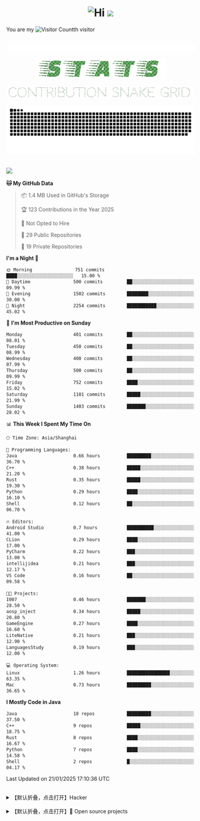 <!--996-->
<h1 align="center">
  <img src="https://emojis.slackmojis.com/emojis/images/1588866973/8934/hellokittydance.gif?1588866973" alt="Hi" width="42" />
  <a href="https://blog.sunguoqi.com/">
    <img src="https://readme-typing-svg.herokuapp.com/?lines=今天又是996的一天！！！&center=true&size=27" />
  </a>
</h1>

<!--visitor-->
You are my ![Visitor Count](https://profile-counter.glitch.me/i-rtfsc/count.svg)th visitor

<!-- for beauty 留个空行好看点 -->
<div>&nbsp;</div>

<!--LINE-->
<img src="https://github.com/i-rtfsc/i-rtfsc/blob/main/share/paomaxian.gif?raw=true" height="20" width="100%">
<p align="center">
<!--STATTITLE / WEBSITE: https://textanim.com/-->
<p align="center"> <img src="https://github.com/heartyang520/HeartYang.github.io/blob/main/share/start.gif?raw=true">
 <!--SNAKETITLE / WEBSITE: https://textanim.com/ -->
<p align="center"> <img src="https://github.com/heartyang520/HeartYang.github.io/blob/main/share/gongxianzhi.gif?raw=true" width="500">

<p align="center">
<picture>
  <source media="(prefers-color-scheme: dark)" srcset="https://raw.githubusercontent.com/i-rtfsc/i-rtfsc/output/github-contribution-grid-snake-dark.svg">
  <source media="(prefers-color-scheme: light)" srcset="https://raw.githubusercontent.com/i-rtfsc/i-rtfsc/output/github-contribution-grid-snake.svg">
  <img alt="github contribution grid snake animation" src="https://raw.githubusercontent.com/i-rtfsc/i-rtfsc/output/github-contribution-grid-snake.svg">
</picture>

<!--
<img src="https://github.com/i-rtfsc/i-rtfsc/blob/main/share/paomaxian.gif?raw=true" height="20" width="100%">
<p align="center">
<img align="center" width="400" src="https://github-readme-stats.vercel.app/api?username=i-rtfsc&theme=transparent&show_icons=true&hide_border=true" />
<img align="center" width="400" src="https://streak-stats.demolab.com?user=i-rtfsc&theme=transparent&date_format=%5BY.%5Dn.j&hide_border=true" />	
<br/>
<img width="800" src="https://github-readme-activity-graph.vercel.app/graph?username=i-rtfsc&theme=github-compact&hide_border=true&area=true" />
</p>
-->

<img src="https://github.com/i-rtfsc/i-rtfsc/blob/main/share/paomaxian.gif?raw=true" height="20" width="100%">

<!-- for beauty 留个空行好看点 -->
<div>&nbsp;</div>

 <!-- dynamic typing effect 动态打字效果 -->
  <div>
    <a href="https://blog.sunguoqi.com/">
      <img src="https://readme-typing-svg.demolab.com?font=Fira+Code&pause=1000&width=435&lines=console.log(%22coding&nbsp;统计%22)&center=true&size=27" />
    </a>
  </div>
  
  
<!--START_SECTION:waka-->
**🐱 My GitHub Data** 

> 📦 1.4 MB Used in GitHub's Storage 
 > 
> 🏆 123 Contributions in the Year 2025
 > 
> 🚫 Not Opted to Hire
 > 
> 📜 29 Public Repositories 
 > 
> 🔑 19 Private Repositories 
 > 
**I'm a Night 🦉** 

```text
🌞 Morning                751 commits         ████░░░░░░░░░░░░░░░░░░░░░   15.00 % 
🌆 Daytime                500 commits         ██░░░░░░░░░░░░░░░░░░░░░░░   09.99 % 
🌃 Evening                1502 commits        ████████░░░░░░░░░░░░░░░░░   30.00 % 
🌙 Night                  2254 commits        ███████████░░░░░░░░░░░░░░   45.02 % 
```
📅 **I'm Most Productive on Sunday** 

```text
Monday                   401 commits         ██░░░░░░░░░░░░░░░░░░░░░░░   08.01 % 
Tuesday                  450 commits         ██░░░░░░░░░░░░░░░░░░░░░░░   08.99 % 
Wednesday                400 commits         ██░░░░░░░░░░░░░░░░░░░░░░░   07.99 % 
Thursday                 500 commits         ██░░░░░░░░░░░░░░░░░░░░░░░   09.99 % 
Friday                   752 commits         ████░░░░░░░░░░░░░░░░░░░░░   15.02 % 
Saturday                 1101 commits        █████░░░░░░░░░░░░░░░░░░░░   21.99 % 
Sunday                   1403 commits        ███████░░░░░░░░░░░░░░░░░░   28.02 % 
```
📊 **This Week I Spent My Time On** 

```text
🕑︎ Time Zone: Asia/Shanghai

💬 Programming Languages: 
Java                     0.66 hours          █████████░░░░░░░░░░░░░░░░   36.70 % 
C++                      0.38 hours          █████░░░░░░░░░░░░░░░░░░░░   21.20 % 
Rust                     0.35 hours          █████░░░░░░░░░░░░░░░░░░░░   19.30 % 
Python                   0.29 hours          ████░░░░░░░░░░░░░░░░░░░░░   16.10 % 
Shell                    0.12 hours          ██░░░░░░░░░░░░░░░░░░░░░░░   06.70 % 

🔥 Editors: 
Android Studio           0.7 hours           ██████████░░░░░░░░░░░░░░░   41.00 % 
CLion                    0.29 hours          ████░░░░░░░░░░░░░░░░░░░░░   17.00 % 
PyCharm                  0.22 hours          ███░░░░░░░░░░░░░░░░░░░░░░   13.00 % 
intellijidea             0.21 hours          ███░░░░░░░░░░░░░░░░░░░░░░   12.17 % 
VS Code                  0.16 hours          ██░░░░░░░░░░░░░░░░░░░░░░░   09.58 % 

🐱‍💻 Projects: 
I007                     0.46 hours          ███████░░░░░░░░░░░░░░░░░░   28.50 % 
aosp_inject              0.34 hours          █████░░░░░░░░░░░░░░░░░░░░   20.80 % 
GameEngine               0.27 hours          ████░░░░░░░░░░░░░░░░░░░░░   16.60 % 
LiteNative               0.21 hours          ███░░░░░░░░░░░░░░░░░░░░░░   12.90 % 
LanguagesStudy           0.19 hours          ███░░░░░░░░░░░░░░░░░░░░░░   12.00 % 

💻 Operating System: 
Linux                    1.26 hours          ████████████████░░░░░░░░░   63.35 % 
Mac                      0.73 hours          █████████░░░░░░░░░░░░░░░░   36.65 % 
```

**I Mostly Code in Java** 

```text
Java                     18 repos            █████████░░░░░░░░░░░░░░░░   37.50 % 
C++                      9 repos             █████░░░░░░░░░░░░░░░░░░░░   18.75 % 
Rust                     8 repos             ████░░░░░░░░░░░░░░░░░░░░░   16.67 % 
Python                   7 repos             ████░░░░░░░░░░░░░░░░░░░░░   14.58 % 
Shell                    2 repos             █░░░░░░░░░░░░░░░░░░░░░░░░   04.17 % 
```


 Last Updated on 21/01/2025 17:10:36 UTC
<!--END_SECTION:waka-->

<!-- for beauty 留个空行好看点 -->
<div>&nbsp;</div>

<details>
<!--Hacker-->
<summary>【默认折叠，点击打开】Hacker</summary>
<!--LINE-->
<img src="https://github.com/i-rtfsc/i-rtfsc/blob/main/share/paomaxian.gif?raw=true" height="20" width="100%">
<!--极客挑战-->
<img src="https://github.com/i-rtfsc/i-rtfsc/blob/main/share/terminal.gif?raw=true"  height="50%">
<!--LINE-->
<img src="https://github.com/i-rtfsc/i-rtfsc/blob/main/share/paomaxian.gif?raw=true" height="20" width="100%">
</details>

<!-- for beauty 留个空行好看点 -->
<div>&nbsp;</div>

<details>
<!--Open source projects-->
<summary>【默认折叠，点击打开】💖 Open source projects</summary>
<table>
  <thead align="center">
    <tr border: none;>
      <td><b>🎁 Projects</b></td>
      <td><b>⭐ Stars</b></td>
      <td><b>📚 Forks</b></td>
      <td><b>🛎 Issues</b></td>
      <td><b>📬 Pull requests</b></td>
    </tr>
  </thead>
  <tbody>
    <tr>
      <td><a href="https://github.com/i-rtfsc/as-aosp"><b>AOSP core project for android studio</b></a></td>
      <td><img alt="Stars" src="https://img.shields.io/github/stars/i-rtfsc/as-aosp?style=flat-square&labelColor=343b41"/></td>
      <td><img alt="Forks" src="https://img.shields.io/github/forks/i-rtfsc/as-aosp?style=flat-square&labelColor=343b41"/></td>
      <td><img alt="Issues" src="https://img.shields.io/github/issues/i-rtfsc/as-aosp?style=flat-square&labelColor=343b41"/></td>
      <td><img alt="Pull Requests" src="https://img.shields.io/github/issues-pr/i-rtfsc/as-aosp?style=flat-square&labelColor=343b41"/></td>
    </tr>
	  <tr>
      <td><a href="https://github.com/i-rtfsc/global_scripts"><b>Global scripts(git、asop build、alias、frida、clash...)</b></a></td>
      <td><img alt="Stars" src="https://img.shields.io/github/stars/i-rtfsc/global_scripts?style=flat-square&labelColor=343b41"/></td>
      <td><img alt="Forks" src="https://img.shields.io/github/forks/i-rtfsc/global_scripts?style=flat-square&labelColor=343b41"/></td>
      <td><img alt="Issues" src="https://img.shields.io/github/issues/i-rtfsc/global_scripts?style=flat-square&labelColor=343b41"/></td>
      <td><img alt="Pull Requests" src="https://img.shields.io/github/issues-pr/i-rtfsc/global_scripts?style=flat-square&labelColor=343b41"/></td>
    </tr>
    <tr>
      <td><a href="https://github.com/i-rtfsc/I007Service"><b>Android ai model(tflite、pytorch、snpe、mace)</b></a></td>
      <td><img alt="Stars" src="https://img.shields.io/github/stars/i-rtfsc/I007Service?style=flat-square&labelColor=343b41"/></td>
      <td><img alt="Forks" src="https://img.shields.io/github/forks/i-rtfsc/I007Service?style=flat-square&labelColor=343b41"/></td>
      <td><img alt="Issues" src="https://img.shields.io/github/issues/i-rtfsc/I007Service?style=flat-square&labelColor=343b41"/></td>
      <td><img alt="Pull Requests" src="https://img.shields.io/github/issues-pr/i-rtfsc/I007Service?style=flat-square&labelColor=343b41"/></td>
    </tr>
    <tr>
      <td><a href="https://github.com/i-rtfsc/ExtFrameworks/tree/main/frameworks"><b>AOSP ext frameworks（Inject方案：最少aosp代码改动，实现最优解耦）</b></a></td>
      <td><img alt="Stars" src="https://img.shields.io/github/stars/i-rtfsc/ExtFrameworks?style=flat-square&labelColor=343b41"/></td>
      <td><img alt="Forks" src="https://img.shields.io/github/forks/i-rtfsc/ExtFrameworks?style=flat-square&labelColor=343b41"/></td>
      <td><img alt="Issues" src="https://img.shields.io/github/issues/i-rtfsc/ExtFrameworks?style=flat-square&labelColor=343b41"/></td>
      <td><img alt="Pull Requests" src="https://img.shields.io/github/issues-pr/i-rtfsc/ExtFrameworks?style=flat-square&labelColor=343b41"/></td>
    </tr>
    <tr>
      <td><a href="https://github.com/i-rtfsc/house"><b>链家爬虫（自定义爬虫条件，价格走势等等）</b></a></td>
      <td><img alt="Stars" src="https://img.shields.io/github/stars/i-rtfsc/house?style=flat-square&labelColor=343b41"/></td>
      <td><img alt="Forks" src="https://img.shields.io/github/forks/i-rtfsc/house?style=flat-square&labelColor=343b41"/></td>
      <td><img alt="Issues" src="https://img.shields.io/github/issues/i-rtfsc/house?style=flat-square&labelColor=343b41"/></td>
      <td><img alt="Pull Requests" src="https://img.shields.io/github/issues-pr/i-rtfsc/house?style=flat-square&labelColor=343b41"/></td>
    </tr>
    <tr>
      <td><a href="https://github.com/i-rtfsc/image_classifier"><b>Classification regions of deep neural networks</b></a></td>
      <td><img alt="Stars" src="https://img.shields.io/github/stars/i-rtfsc/image_classifier?style=flat-square&labelColor=343b41"/></td>
      <td><img alt="Forks" src="https://img.shields.io/github/forks/i-rtfsc/image_classifier?style=flat-square&labelColor=343b41"/></td>
      <td><img alt="Issues" src="https://img.shields.io/github/issues/i-rtfsc/image_classifier?style=flat-square&labelColor=343b41"/></td>
      <td><img alt="Pull Requests" src="https://img.shields.io/github/issues-pr/i-rtfsc/image_classifier?style=flat-square&labelColor=343b41"/></td>
    </tr>
    <tr>
      <td><a href="https://github.com/i-rtfsc/J007Engine"><b>Android hidl service & java service...</b></a></td>
      <td><img alt="Stars" src="https://img.shields.io/github/stars/i-rtfsc/J007Engine?style=flat-square&labelColor=343b41"/></td>
      <td><img alt="Forks" src="https://img.shields.io/github/forks/i-rtfsc/J007Engine?style=flat-square&labelColor=343b41"/></td>
      <td><img alt="Issues" src="https://img.shields.io/github/issues/i-rtfsc/J007Engine?style=flat-square&labelColor=343b41"/></td>
      <td><img alt="Pull Requests" src="https://img.shields.io/github/issues-pr/i-rtfsc/J007Engine?style=flat-square&labelColor=343b41"/></td>
    </tr>
    <tr>
      <td><a href="https://github.com/i-rtfsc/LiteEdge"><b>System tools(Android application)</b></a></td>
      <td><img alt="Stars" src="https://img.shields.io/github/stars/i-rtfsc/LiteEdge?style=flat-square&labelColor=343b41"/></td>
      <td><img alt="Forks" src="https://img.shields.io/github/forks/i-rtfsc/LiteEdge?style=flat-square&labelColor=343b41"/></td>
      <td><img alt="Issues" src="https://img.shields.io/github/issues/i-rtfsc/LiteEdge?style=flat-square&labelColor=343b41"/></td>
      <td><img alt="Pull Requests" src="https://img.shields.io/github/issues-pr/i-rtfsc/LiteEdge?style=flat-square&labelColor=343b41"/></td>
    </tr>
    <tr>
      <td><a href="https://github.com/i-rtfsc/LiteWeather"><b>Weather client(Android application)</b></a></td>
      <td><img alt="Stars" src="https://img.shields.io/github/stars/i-rtfsc/LiteWeather?style=flat-square&labelColor=343b41"/></td>
      <td><img alt="Forks" src="https://img.shields.io/github/forks/i-rtfsc/LiteWeather?style=flat-square&labelColor=343b41"/></td>
      <td><img alt="Issues" src="https://img.shields.io/github/issues/i-rtfsc/LiteWeather?style=flat-square&labelColor=343b41"/></td>
      <td><img alt="Pull Requests" src="https://img.shields.io/github/issues-pr/i-rtfsc/LiteWeather?style=flat-square&labelColor=343b41"/></td>
    </tr>
    <tr>
      <td><a href="https://github.com/i-rtfsc/LiteGithub"><b>Github client(Android application)</b></a></td>
      <td><img alt="Stars" src="https://img.shields.io/github/stars/i-rtfsc/LiteGithub?style=flat-square&labelColor=343b41"/></td>
      <td><img alt="Forks" src="https://img.shields.io/github/forks/i-rtfsc/LiteGithub?style=flat-square&labelColor=343b41"/></td>
      <td><img alt="Issues" src="https://img.shields.io/github/issues/i-rtfsc/LiteGithub?style=flat-square&labelColor=343b41"/></td>
      <td><img alt="Pull Requests" src="https://img.shields.io/github/issues-pr/i-rtfsc/LiteGithub?style=flat-square&labelColor=343b41"/></td>
    </tr>
    <tr>
      <td><b>...</b></td>
      <td><b>...</b></td>
      <td><b>...</b></td>
      <td><b>...</b></td>
      <td><b>...</b></td>
    </tr>
  </tbody>
</table>
</details>
